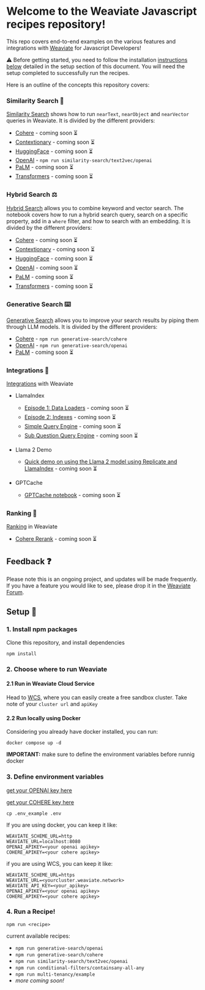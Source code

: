 # Welcome to the Weaviate Javascript recipes repository!
This repo covers end-to-end examples on the various features and integrations with [Weaviate](www.weaviate.io) for Javascript Developers! 

⚠️ Before getting started, you need to follow the installation [instructions below]() detailed in the setup section of this document. You will need the setup completed to successfully run the recipes.


Here is an outline of the concepts this repository covers:

### Similarity Search 🔎
[Similarity Search]() shows how to run `nearText`, `nearObject` and `nearVector` queries in Weaviate. It is divided by the different providers:

* [Cohere]() - coming soon ⏳
* [Contextionary]() - coming soon ⏳
* [HuggingFace]() - coming soon ⏳
* [OpenAI]() - `npm run similarity-search/text2vec/openai`
* [PaLM]() - coming soon ⏳
* [Transformers]() - coming soon ⏳

### Hybrid Search ⚖️
[Hybrid Search]() allows you to combine keyword and vector search. The notebook covers how to run a hybrid search query, search on a specific property, add in a `where` filter, and how to search with an embedding. It is divided by the different providers:

* [Cohere]() - coming soon ⏳
* [Contextionary]() - coming soon ⏳
* [HuggingFace]() - coming soon ⏳
* [OpenAI]() - coming soon ⏳
* [PaLM]() - coming soon ⏳
* [Transformers]() - coming soon ⏳

### Generative Search ⌨️
[Generative Search]() allows you to improve your search results by piping them through LLM models. It is divided by the different providers:

* [Cohere]() - `npm run generative-search/cohere`
* [OpenAI]() - `npm run generative-search/openai`
* [PaLM]() - coming soon ⏳

### Integrations 🤝
[Integrations](https://github.com/weaviate/recipes/tree/main/integrations) with Weaviate

* LlamaIndex
  * [Episode 1: Data Loaders]() - coming soon ⏳
  * [Episode 2: Indexes]() - coming soon ⏳
  * [Simple Query Engine]() - coming soon ⏳
  * [Sub Question Query Engine]() - coming soon ⏳

* Llama 2 Demo
  * [Quick demo on using the Llama 2 model using Replicate and LlamaIndex]() - coming soon ⏳

* GPTCache
  * [GPTCache notebook]() - coming soon ⏳

### Ranking 🏅
[Ranking]() in Weaviate
* [Cohere Rerank]() - coming soon ⏳

## Feedback ❓
Please note this is an ongoing project, and updates will be made frequently. If you have a feature you would like to see, please drop it in the [Weaviate Forum](https://forum.weaviate.io/c/general/4).


## Setup 🚀

### 1. Install npm packages
Clone this repository, and install dependencies

```
npm install
```
### 2. Choose where to run Weaviate

#### 2.1 Run in Weaviate Cloud Service

Head to [WCS](https://console.weaviate.cloud/), where you can easily create a free sandbox cluster. 
Take note of your `cluster url` and `apiKey`

#### 2.2 Run locally using Docker
Considering you already have docker installed, you can run:
```
docker compose up -d
``` 
**IMPORTANT:** make sure to define the environment variables before runnig docker

### 3. Define environment variables
[get your OPENAI key here](https://platform.openai.com/account/api-keys)

[get your COHERE key here](https://dashboard.cohere.com/api-keys)

```
cp .env_example .env
```

If you are using docker, you can keep it like:
```
WEAVIATE_SCHEME_URL=http
WEAVIATE_URL=localhost:8080
OPENAI_APIKEY=<your openai apikey>
COHERE_APIKEY=<your cohere apikey>
```
if you are using WCS, you can keep it like:

```
WEAVIATE_SCHEME_URL=https
WEAVIATE_URL=<yourcluster.weaviate.network>
WEAVIATE_API_KEY=<your_apikey>
OPENAI_APIKEY=<your openai apikey>
COHERE_APIKEY=<your cohere apikey>
```

### 4. Run a Recipe!

```
npm run <recipe>
```

current available recipes:

- `npm run generative-search/openai`
- `npm run generative-search/cohere`
- `npm run similarity-search/text2vec/openai`
- `npm run conditional-filters/containsany-all-any`
- `npm run multi-tenancy/example`
- _more coming soon!_
